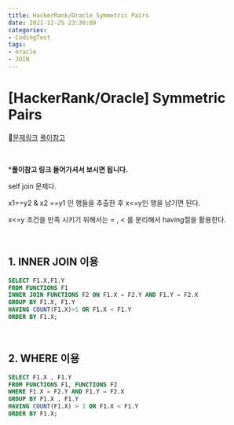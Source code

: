 ```yaml
---
title: HackerRank/Oracle Symmetric Pairs
date: 2021-12-25 23:30:09
categories:
- CodingTest
tags:
- oracle
- JOIN
---
```


# [HackerRank/Oracle] Symmetric Pairs

📌[문제링크](https://www.hackerrank.com/challenges/symmetric-pairs/problem)  [풀이참고](https://summa-cum-laude.tistory.com/21)

  <BR>

***풀이참고 링크 들어가셔서 보시면 됩니다.**

self join 문제다.  

x1==y2 & x2 ==y1 인 행들을 추출한 후 x<=y인 행을 남기면 된다. 

x<=y 조건을 만족 시키기 위해서는 = , < 를 분리해서 having절을 활용한다.



<BR>

## 1. INNER JOIN 이용

```sql
SELECT F1.X,F1.Y
FROM FUNCTIONS F1
INNER JOIN FUNCTIONS F2 ON F1.X = F2.Y AND F1.Y = F2.X
GROUP BY F1.X, F1.Y
HAVING COUNT(F1.X)>1 OR F1.X < F1.Y
ORDER BY F1.X;
```

<BR>

## 2. WHERE 이용

```SQL
SELECT F1.X , F1.Y
FROM FUNCTIONS F1, FUNCTIONS F2
WHERE F1.X = F2.Y AND F1.Y = F2.X
GROUP BY F1.X , F1.Y
HAVING COUNT(F1.X) > 1 OR F1.X < F1.Y
ORDER BY F1.X;
```



